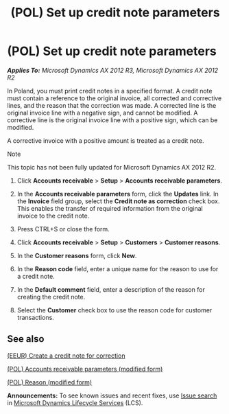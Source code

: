 ﻿---
title: (POL) Set up credit note parameters
TOCTitle: (POL) Set up credit note parameters
ms:assetid: 7c818026-0a6b-44ea-8ea6-b55d5abd54e4
ms:mtpsurl: https://technet.microsoft.com/en-us/library/JJ678253(v=AX.60)
ms:contentKeyID: 49386975
ms.date: 04/18/2014
mtps_version: v=AX.60
---

# (POL) Set up credit note parameters 


_**Applies To:** Microsoft Dynamics AX 2012 R3, Microsoft Dynamics AX 2012 R2_

In Poland, you must print credit notes in a specified format. A credit note must contain a reference to the original invoice, all corrected and corrective lines, and the reason that the correction was made. A corrected line is the original invoice line with a negative sign, and cannot be modified. A corrective line is the original invoice line with a positive sign, which can be modified.

A corrective invoice with a positive amount is treated as a credit note.


> [!NOTE]
> <P>This topic has not been fully updated for Microsoft Dynamics AX 2012 R2.</P>



1.  Click **Accounts receivable** \> **Setup** \> **Accounts receivable parameters**.

2.  In the **Accounts receivable parameters** form, click the **Updates** link. In the **Invoice** field group, select the **Credit note as correction** check box. This enables the transfer of required information from the original invoice to the credit note.

3.  Press CTRL+S or close the form.

4.  Click **Accounts receivable** \> **Setup** \> **Customers** \> **Customer reasons**.

5.  In the **Customer reasons** form, click **New**.

6.  In the **Reason code** field, enter a unique name for the reason to use for a credit note.

7.  In the **Default comment** field, enter a description of the reason for creating the credit note.

8.  Select the **Customer** check box to use the reason code for customer transactions.

## See also

[(EEUR) Create a credit note for correction](eeur-create-a-credit-note-for-correction.md)

[(POL) Accounts receivable parameters (modified form)](https://technet.microsoft.com/en-us/library/jj678183\(v=ax.60\))

[(POL) Reason (modified form)](https://technet.microsoft.com/en-us/library/jj678160\(v=ax.60\))

  
**Announcements:** To see known issues and recent fixes, use [Issue search](http://go.microsoft.com/fwlink/?linkid=389258) in [Microsoft Dynamics Lifecycle Services](http://go.microsoft.com/fwlink/?linkid=306505) (LCS).

